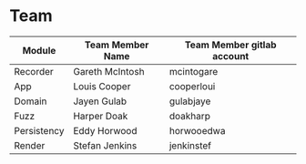 # Team

Module      | Team Member Name | Team Member gitlab account
------      | ---------------- | --------------------------
Recorder    | Gareth McIntosh  | mcintogare
App         | Louis Cooper     | cooperloui
Domain      | Jayen Gulab      | gulabjaye
Fuzz        | Harper Doak      | doakharp
Persistency | Eddy Horwood     | horwooedwa
Render      | Stefan Jenkins   | jenkinstef
